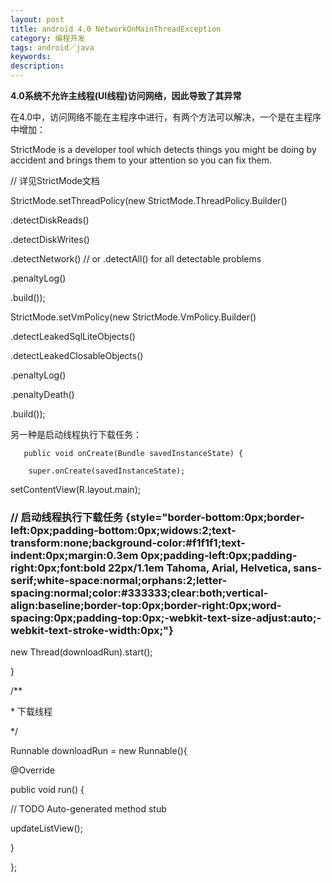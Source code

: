 ```yaml
---
layout: post
title: android 4.0 NetworkOnMainThreadException
category: 编程开发
tags: android／java
keywords: 
description: 
---
```


**4.0系统不允许主线程(UI线程)访问网络，因此导致了其异常**

 

在4.0中，访问网络不能在主程序中进行，有两个方法可以解决，一个是在主程序中增加：

StrictMode is a developer tool which detects things you might be doing
by accident and brings them to your attention so you can fix them.

// 详见StrictMode文档

StrictMode.setThreadPolicy(new StrictMode.ThreadPolicy.Builder()

.detectDiskReads()

.detectDiskWrites()

.detectNetwork()   // or .detectAll() for all detectable problems

.penaltyLog()

.build());

StrictMode.setVmPolicy(new StrictMode.VmPolicy.Builder()

.detectLeakedSqlLiteObjects()

.detectLeakedClosableObjects()

.penaltyLog()

.penaltyDeath()

.build());

 

 

另一种是启动线程执行下载任务：

       public void onCreate(Bundle savedInstanceState) {

        super.onCreate(savedInstanceState);

setContentView(R.layout.main);

###          // 启动线程执行下载任务 {style="border-bottom:0px;border-left:0px;padding-bottom:0px;widows:2;text-transform:none;background-color:#f1f1f1;text-indent:0px;margin:0.3em 0px;padding-left:0px;padding-right:0px;font:bold 22px/1.1em Tahoma, Arial, Helvetica, sans-serif;white-space:normal;orphans:2;letter-spacing:normal;color:#333333;clear:both;vertical-align:baseline;border-top:0px;border-right:0px;word-spacing:0px;padding-top:0px;-webkit-text-size-adjust:auto;-webkit-text-stroke-width:0px;"}

new Thread(downloadRun).start();

}

/\*\*

\* 下载线程

\*/

Runnable downloadRun = new Runnable(){

@Override

public void run() {

// TODO Auto-generated method stub

updateListView();

}

};

 








